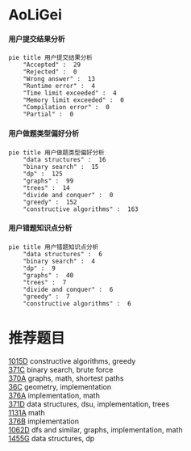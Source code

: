 # AoLiGei

<!-- tabs:start -->



#### **用户提交结果分析**

```mermaid
pie title 用户提交结果分析
    "Accepted" :  29
    "Rejected" :  0
    "Wrong answer" :  13
    "Runtime error" :  4
    "Time limit exceeded" :  4
    "Memory limit exceeded" :  0
    "Compilation error" :  0
    "Partial" :  0
```

#### **用户做题类型偏好分析**

```mermaid
pie title 用户做题类型偏好分析
    "data structures" :  16
    "binary search" :  15
    "dp" :  125
    "graphs" :  99
    "trees" :  14
    "divide and conquer" :  0
    "greedy" :  152
    "constructive algorithms" :  163
```
#### **用户错题知识点分析**

```mermaid
pie title 用户错题知识点分析
    "data structures" :  6
    "binary search" :  4
    "dp" :  9
    "graphs" :  40
    "trees" :  7
    "divide and conquer" :  6
    "greedy" :  7
    "constructive algorithms" :  6
```



<!-- tabs:end -->
# 推荐题目
[1015D](https://codeforces.com/contest/1015/problem/D)		constructive algorithms,
                        greedy		  
[371C](https://codeforces.com/contest/371/problem/C)		binary search,
                        brute force		  
[370A](https://codeforces.com/contest/370/problem/A)		graphs,
                        math,
                        shortest paths		  
[36C](https://codeforces.com/contest/36/problem/C)		geometry,
                        implementation		  
[376A](https://codeforces.com/contest/376/problem/A)		implementation,
                        math		  
[371D](https://codeforces.com/contest/371/problem/D)		data structures,
                        dsu,
                        implementation,
                        trees		  
[1131A](https://codeforces.com/contest/1131/problem/A)		math		  
[376B](https://codeforces.com/contest/376/problem/B)		implementation		  
[1062D](https://codeforces.com/contest/1062/problem/D)		dfs and similar,
                        graphs,
                        implementation,
                        math		  
[1455G](https://codeforces.com/contest/1455/problem/G)		data structures,
                        dp		  

